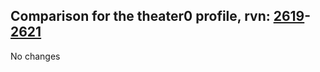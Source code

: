 ## Comparison for the theater0 profile, rvn: [2619](https://github.com/PRO100KatYT/FortniteProfileRevisions/tree/main/profiles/theater0/2619%20theater0.json)-[2621](https://github.com/PRO100KatYT/FortniteProfileRevisions/tree/main/profiles/theater0/2621%20theater0.json)

No changes
